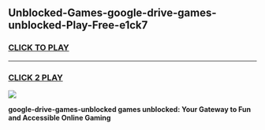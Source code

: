 
## Unblocked-Games-google-drive-games-unblocked-Play-Free-e1ck7
<h3>
<a href="https://premium76.site?title=google-drive-games-unblocked&ref=23A">CLICK TO PLAY</a></h3>
<hr>

<h3>
<a href="https://premium76.site?title=google-drive-games-unblocked&ref=23A">CLICK 2 PLAY</a>
  
</h3>

<a href="https://premium76.site?title=google-drive-games-unblocked&ref=23A"><img src="https://clearcache.store/games.png"></a>


**google-drive-games-unblocked games unblocked: Your Gateway to Fun and Accessible Online Gaming**
